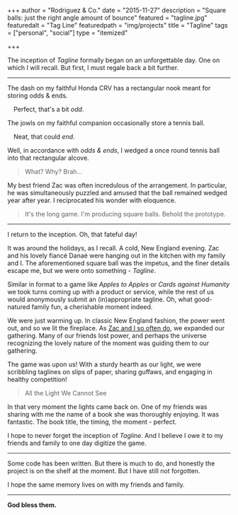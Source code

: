 +++
author = "Rodriguez & Co."
date = "2015-11-27"
description = "Square balls: just the right angle amount of bounce"
featured = "tagline.jpg"
featuredalt = "Tag Line"
featuredpath = "img/projects"
title = "Tagline"
tags = ["personal", "social"]
type = "itemized"

+++

The inception of *Tagline* formally began on an unforgettable day. One on which I will recall.  But first, I must regale back a bit further.

***

The dash on my faithful Honda CRV has a rectangular nook meant for storing odds & ends.

&emsp;Perfect, that's a bit *odd*.

The jowls on my faithful companion occasionally store a tennis ball.

&emsp;Neat, that could *end*.

Well, in accordance with *odds & ends*, I wedged a once round tennis ball into that rectangular alcove.

> What? Why? Brah...

My best friend Zac was often incredulous of the arrangement. In particular, he was simultaneously puzzled and amused that the ball remained wedged year after year. I reciprocated his wonder with eloquence.

> It's the long game. I'm producing square balls. Behold the prototype.

***

I return to the inception. Oh, that fateful day!

It was around the holidays, as I recall. A cold, New England evening. Zac and his lovely fiancé Danaé were hanging out in the kitchen with my family and I. The aforementioned square ball was the impetus, and the finer details escape me, but we were onto something - *Tagline*.

Similar in format to a game like *Apples to Apples* or *Cards against Humanity* we took turns coming up with a product or service, while the rest of us would anonymously submit an (in)appropriate tagline. Oh, what good-natured family fun, a cherishable moment indeed.

We were just warming up. In classic New England fashion, the power went out, and so we lit the fireplace. As [Zac and I so often do](/posts/local-vendor), we expanded our gathering. Many of our friends lost power, and perhaps the universe recognizing the lovely nature of the moment was guiding them to our gathering.

The game was upon us! With a sturdy hearth as our light, we were scribbling taglines on slips of paper, sharing guffaws, and engaging in healthy competition!

> All the Light We Cannot See

In that very moment the lights came back on. One of my friends was sharing with me the name of a book she was thoroughly enjoying. It was fantastic. The book title, the timing, the moment - perfect.

I hope to never forget the inception of *Tagline*. And I believe I owe it to my friends and family to one day digitize the game.

***

Some code has been written. But there is much to do, and honestly the project is on the shelf at the moment. But I have still not forgotten.
  
I hope the same memory lives on with my friends and family.

***

**God bless them.**